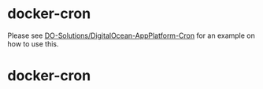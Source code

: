 # docker-cron

Please see [DO-Solutions/DigitalOcean-AppPlatform-Cron](https://github.com/DO-Solutions/DigitalOcean-AppPlatform-Cron) for an example on how to use this.
# docker-cron

